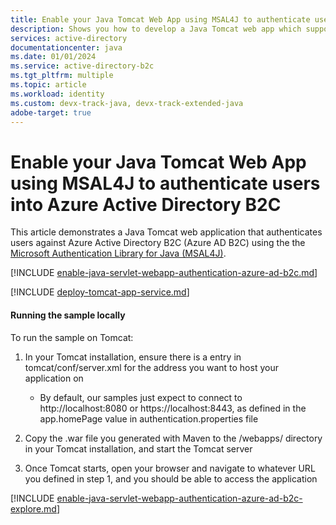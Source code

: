 ```yaml
---
title: Enable your Java Tomcat Web App using MSAL4J to authenticate users into Azure Active Directory B2C
description: Shows you how to develop a Java Tomcat web app which supports sign-in by Azure Active Directory B2C.
services: active-directory
documentationcenter: java
ms.date: 01/01/2024
ms.service: active-directory-b2c
ms.tgt_pltfrm: multiple
ms.topic: article
ms.workload: identity
ms.custom: devx-track-java, devx-track-extended-java
adobe-target: true
---
```


# Enable your  Java Tomcat Web App using MSAL4J to authenticate users into Azure Active Directory B2C

This article demonstrates a Java Tomcat web application that authenticates users against Azure Active Directory B2C (Azure AD B2C) using the the [Microsoft Authentication Library for Java (MSAL4J)](https://github.com/AzureAD/microsoft-authentication-library-for-java).

[!INCLUDE [enable-java-servlet-webapp-authentication-azure-ad-b2c.md](includes/enable-java-servlet-webapp-authentication-azure-ad-b2c.md)]

[!INCLUDE [deploy-tomcat-app-service.md](includes/deploy-tomcat-app-service.md)]

#### Running the sample locally

To run the sample on Tomcat:

1. In your Tomcat installation, ensure there is a entry in tomcat/conf/server.xml for the address you want to host your application on

     - By default, our samples just expect to connect to http://localhost:8080 or https://localhost:8443, as defined in the app.homePage value in authentication.properties file

1. Copy the .war file you generated with Maven to the /webapps/ directory in your Tomcat installation, and start the Tomcat server

1. Once Tomcat starts, open your browser and navigate to whatever URL you defined in step 1, and you should be able to access the application

[!INCLUDE [enable-java-servlet-webapp-authentication-azure-ad-b2c-explore.md](includes/enable-java-servlet-webapp-authentication-azure-ad-b2c-explore.md)]